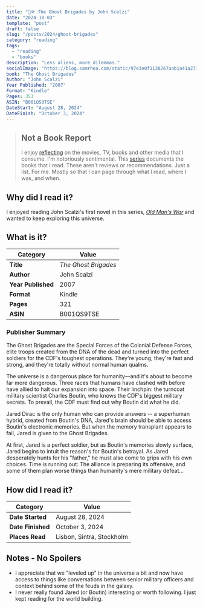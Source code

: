 ```yaml
---
title: "👻🪖 The Ghost Brigades by John Scalzi"
date: "2024-10-03"
template: "post"
draft: false
slug: "/posts/2024/ghost-brigades"
category: "reading"
tags:
  - "reading"
  - "books"
description: "Less aliens, more dilemmas."
socialImage: "https://blog.samrhea.com/static/97e3e0f1138267aab1a41a27307af5fb/18ee2/photo.avif"
book: "The Ghost Brigades"
Author: "John Scalzi"
Year Published: "2007"
Format: "Kindle"
Pages: 353
ASIN: "B001QS9TSE"
DateStart: "August 28, 2024"
DateFinish: "October 3, 2024"
---
```


> ## Not a Book Report
> I enjoy [reflecting](https://blog.samrhea.com/posts/2019/analyze-media-habits) on the movies, TV, books and other media that I consume. I'm notoriously sentimental. This [series](https://blog.samrhea.com/category/reading) documents the books that I read. These aren't reviews or recommendations. Just a list. For me. Mostly so that I can page through what I read, where I was, and when.

## Why did I read it?
I enjoyed reading John Scalzi's first novel in this series, [_Old Man's War_](https://blog.samrhea.com/posts/2024/old-mans-war/) and wanted to keep exploring this universe.

## What is it?
|Category|Value|
|---|---|
|**Title**|*The Ghost Brigades*|
|**Author**|John Scalzi|
|**Year Published**|2007|
|**Format**|Kindle|
|**Pages**|321|
|**ASIN**|B001QS9TSE|

### Publisher Summary

The Ghost Brigades are the Special Forces of the Colonial Defense Forces, elite troops created from the DNA of the dead and turned into the perfect soldiers for the CDF's toughest operations. They're young, they're fast and strong, and they're totally without normal human qualms.

The universe is a dangerous place for humanity—and it's about to become far more dangerous. Three races that humans have clashed with before have allied to halt our expansion into space. Their linchpin: the turncoat military scientist Charles Boutin, who knows the CDF's biggest military secrets. To prevail, the CDF must find out why Boutin did what he did.

Jared Dirac is the only human who can provide answers -- a superhuman hybrid, created from Boutin's DNA, Jared's brain should be able to access Boutin's electronic memories. But when the memory transplant appears to fail, Jared is given to the Ghost Brigades.

At first, Jared is a perfect soldier, but as Boutin's memories slowly surface, Jared begins to intuit the reason's for Boutin's betrayal. As Jared desperately hunts for his "father," he must also come to grips with his own choices. Time is running out: The alliance is preparing its offensive, and some of them plan worse things than humanity's mere military defeat…

## How did I read it?
|Category|Value|
|---|---|
|**Date Started**|August 28, 2024|
|**Date Finished**|October 3, 2024|
|**Places Read**|Lisbon, Sintra, Stockholm|

## Notes - No Spoilers
* I appreciate that we "leveled up" in the universe a bit and now have access to things like conversations between senior military officers and context behind some of the feuds in the galaxy.
* I never really found Jared (or Boutin) interesting or worth following. I just kept reading for the world building.